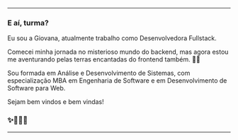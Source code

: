 -----

### E aí, turma?


Eu sou a Giovana, atualmente trabalho como Desenvolvedora Fullstack.

Comecei minha jornada no misterioso mundo do backend, mas agora estou me aventurando pelas terras encantadas do frontend também. 🧚‍♀️

Sou formada em Análise e Desenvolvimento de Sistemas, com especialização MBA em Engenharia de Software e em Desenvolvimento de Software para Web.


Sejam bem vindos e bem vindas!

### ✨👩🏻‍💻

-----

